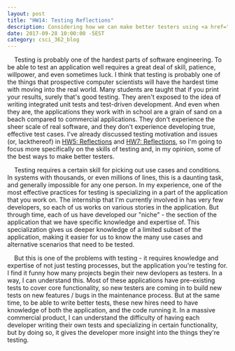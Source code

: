 ```yaml
---
layout: post
title: "HW14: Testing Reflections"
description: Considering how we can make better testers using <a href="http://stono.cs.cofc.edu/~bowring/classes/csci%20362/docs/software.testing.introduction.pdf" target="_blank"><em>Software Testing Techniques</em></a>.
date: 2017-09-28 10:00:00 -5EST
category: csci_362_blog
---
```


&nbsp;&nbsp;&nbsp;&nbsp;Testing is probably one of the hardest parts of software engineering. To be able to test an application well requires a great deal of skill, patience, willpower, and even sometimes luck. I think that testing is probably one of the things that prospective computer scientists will have the hardest time with moving into the real world. Many students are taught that if you print your results, surely that's good testing. They aren't exposed to the idea of writing integrated unit tests and test-driven development. And even when they are, the applications they work with in school are a grain of sand on a beach compared to commercial applications. They don't experience the sheer scale of real software, and they don't experience developing true, effective test cases. I've already discussed testing motivation and issues (or, lackthereof) in <a href="{% post_url 2017-09-05-hw5 %}" target="_blank">HW5: Reflections</a> and <a href="{% post_url 2017-09-07-hw7 %}" target="_blank">HW7: Reflections</a>, so I'm going to focus more specifically on the skills of testing and, in my opinion, some of the best ways to make better testers.

&nbsp;&nbsp;&nbsp;&nbsp;Testing requires a certain skill for picking out use cases and conditions. In systems with thousands, or even millions of lines, this is a daunting task, and generally impossible for any one person. In my experience, one of the most effective practices for testing is specializing in a part of the application that you work on. The internship that I'm currently involved in has very few developers, so each of us works on various stories in the application. But through time, each of us have developed our "niche" - the section of the application that we have specific knowledge and expertise of. This specialization gives us deeper knowledge of a limited subset of the application, making it easier for us to know the many use cases and alternative scenarios that need to be tested.

&nbsp;&nbsp;&nbsp;&nbsp;But this is one of the problems with testing - it requires knowledge and expertise of not just testing processes, but the application you're testing for. I find it funny how many projects begin their new devlopers as testers. In a way, I can understand this. Most of these applications have pre-existing tests to cover core functionality, so new testers are coming in to build new tests on new features / bugs in the maintenance process. But at the same time, to be able to write better tests, these new hires need to have knowledge of both the application, and the code running it. In a massive commercial product, I can understand the difficulty of having each developer writing their own tests and specializing in certain functionality, but by doing so, it gives the developer more insight into the things they're testing.
